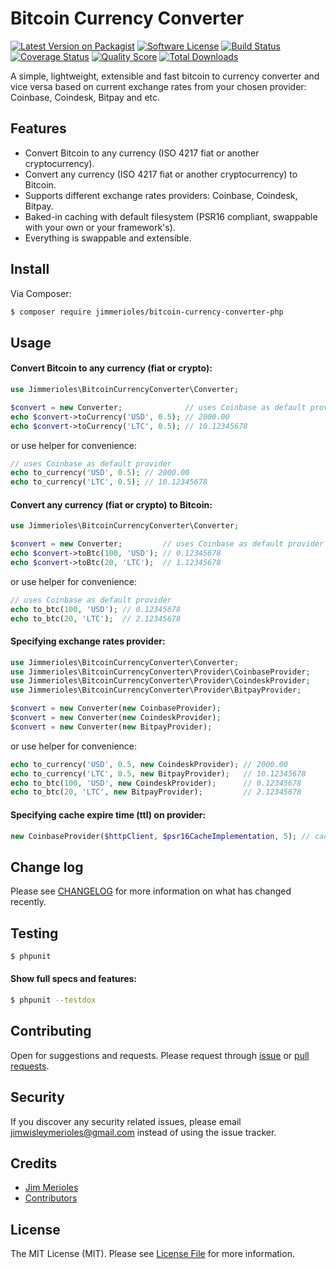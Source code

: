 # Bitcoin Currency Converter

[![Latest Version on Packagist][ico-version]][link-packagist]
[![Software License][ico-license]](LICENSE)
[![Build Status][ico-travis]][link-travis]
[![Coverage Status][ico-coverage]][link-coverage]
[![Quality Score][ico-code-quality]][link-code-quality]
[![Total Downloads][ico-downloads]][link-downloads]

A simple, lightweight, extensible and fast bitcoin to currency converter and vice versa based on current exchange rates from your chosen provider: Coinbase, Coindesk, Bitpay and etc.

## Features
* Convert Bitcoin to any currency (ISO 4217 fiat or another cryptocurrency).
* Convert any currency (ISO 4217 fiat or another cryptocurrency) to Bitcoin.
* Supports different exchange rates providers: Coinbase, Coindesk, Bitpay.
* Baked-in caching with default filesystem (PSR16 compliant, swappable with your own or your framework's).
* Everything is swappable and extensible.

## Install

Via Composer:

``` bash
$ composer require jimmerioles/bitcoin-currency-converter-php
```

## Usage

#### Convert Bitcoin to any currency (fiat or crypto):

``` php
use Jimmerioles\BitcoinCurrencyConverter\Converter;

$convert = new Converter;              // uses Coinbase as default provider
echo $convert->toCurrency('USD', 0.5); // 2000.00
echo $convert->toCurrency('LTC', 0.5); // 10.12345678
```

or use helper for convenience:

``` php
// uses Coinbase as default provider
echo to_currency('USD', 0.5); // 2000.00
echo to_currency('LTC', 0.5); // 10.12345678
```

#### Convert any currency (fiat or crypto) to Bitcoin:

``` php
use Jimmerioles\BitcoinCurrencyConverter\Converter;

$convert = new Converter;         // uses Coinbase as default provider
echo $convert->toBtc(100, 'USD'); // 0.12345678
echo $convert->toBtc(20, 'LTC');  // 1.12345678
```

or use helper for convenience:

``` php
// uses Coinbase as default provider
echo to_btc(100, 'USD'); // 0.12345678
echo to_btc(20, 'LTC');  // 2.12345678
```

#### Specifying exchange rates provider:

``` php
use Jimmerioles\BitcoinCurrencyConverter\Converter;
use Jimmerioles\BitcoinCurrencyConverter\Provider\CoinbaseProvider;
use Jimmerioles\BitcoinCurrencyConverter\Provider\CoindeskProvider;
use Jimmerioles\BitcoinCurrencyConverter\Provider\BitpayProvider;

$convert = new Converter(new CoinbaseProvider);
$convert = new Converter(new CoindeskProvider);
$convert = new Converter(new BitpayProvider);
```

or use helper for convenience:

``` php
echo to_currency('USD', 0.5, new CoindeskProvider); // 2000.00
echo to_currency('LTC', 0.5, new BitpayProvider);   // 10.12345678
echo to_btc(100, 'USD', new CoindeskProvider);      // 0.12345678
echo to_btc(20, 'LTC', new BitpayProvider);         // 2.12345678
```

#### Specifying cache expire time (ttl) on provider:

``` php
new CoinbaseProvider($httpClient, $psr16CacheImplementation, 5); // cache expires in 5mins, defaults to 60mins
```

## Change log

Please see [CHANGELOG](https://github.com/jimmerioles/bitcoin-currency-converter-php/releases) for more information on what has changed recently.

## Testing

``` bash
$ phpunit
```

#### Show full specs and features:

``` bash
$ phpunit --testdox
```

## Contributing

Open for suggestions and requests. Please request through [issue](https://github.com/jimmerioles/bitcoin-currency-converter-php/issues/new) or [pull requests](https://github.com/jimmerioles/bitcoin-currency-converter-php/pull/new/master).

## Security

If you discover any security related issues, please email jimwisleymerioles@gmail.com instead of using the issue tracker.

## Credits

- [Jim Merioles][link-author]
- [Contributors][link-contributors]

## License

The MIT License (MIT). Please see [License File](LICENSE) for more information.

[ico-version]: https://img.shields.io/packagist/v/jimmerioles/bitcoin-currency-converter-php.svg?style=flat-square
[ico-license]: https://img.shields.io/badge/license-MIT-brightgreen.svg?style=flat-square
[ico-travis]: https://img.shields.io/travis/jimmerioles/bitcoin-currency-converter-php/master.svg?style=flat-square
[ico-coverage]: https://img.shields.io/codeclimate/coverage/github/jimmerioles/bitcoin-currency-converter-php.svg?style=flat-square
[ico-code-quality]: https://img.shields.io/codeclimate/github/jimmerioles/bitcoin-currency-converter-php.svg?style=flat-square
[ico-downloads]: https://img.shields.io/packagist/dt/jimmerioles/bitcoin-currency-converter-php.svg?style=flat-square

[link-packagist]: https://packagist.org/packages/jimmerioles/bitcoin-currency-converter-php
[link-travis]: https://travis-ci.org/jimmerioles/bitcoin-currency-converter-php
[link-coverage]: https://codeclimate.com/github/jimmerioles/bitcoin-currency-converter-php/coverage
[link-code-quality]: https://codeclimate.com/github/jimmerioles/bitcoin-currency-converter-php
[link-downloads]: https://packagist.org/packages/jimmerioles/bitcoin-currency-converter-php/stats
[link-author]: https://twitter.com/jimmerioles
[link-contributors]: https://github.com/jimmerioles/bitcoin-currency-converter-php/graphs/contributors
